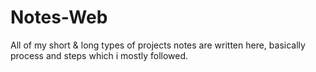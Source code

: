 # Notes-Web
All of my short & long types of projects notes are written here, basically process and steps which i mostly followed.
